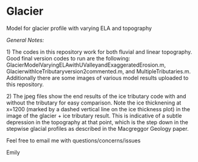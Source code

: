 # Glacier
Model for glacier profile with varying ELA and topography

<em>General Notes:</em>
<p>1) The codes in this repository work for both fluvial and linear topography. Good final version codes to run are the following: GlacierModelVaryingELAwithUValleyandExaggeratedErosion.m, GlacierwithIceTributaryversion2commented.m, and MultipleTributaries.m. Additionally there are some images of various model results uploaded to this repository.</p>
<p>2) The jpeg files show the end results of the ice tributary code with and without the tributary for easy comparison. Note the ice thicknening at x=1200 (marked by a dashed vertical line on the ice thickness plot) in the image of the glacier + ice tributary result. This is indicative of a subtle depression in the topography at that point, which is the step down in the stepwise glacial profiles as described in the Macgreggor Geology paper. </p>

<p>Feel free to email me with questions/concerns/issues</p>
<p>Emily</p>
